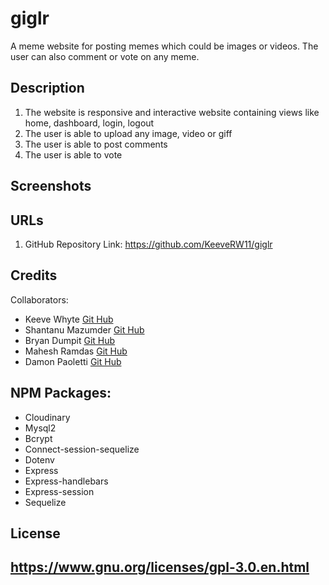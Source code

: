 # giglr
 A meme website for posting memes which could be images or videos. The user can also comment or vote on any meme.

## Description
1) The website is responsive and interactive website containing views like home, dashboard, login, logout
2) The user is able to upload any image, video or giff
3) The user is able to post comments
4) The user is able to vote

## Screenshots
<Screenshot1>
<Screenshot2>

## URLs
1) GitHub Repository Link: https://github.com/KeeveRW11/giglr

## Credits

Collaborators:
- Keeve Whyte [Git Hub](https://github.com/KeeveRW11)
- Shantanu Mazumder [Git Hub](https://github.com/ShawnMaz)
- Bryan Dumpit  [Git Hub](https://github.com/Bryandumpit)
- Mahesh Ramdas [Git Hub](https://github.com/maheshramdas)
- Damon Paoletti [Git Hub](https://github.com/DamonPaoletti)

## NPM Packages:
- Cloudinary 
- Mysql2  
- Bcrypt
- Connect-session-sequelize
- Dotenv
- Express
- Express-handlebars
- Express-session
- Sequelize


## License
https://www.gnu.org/licenses/gpl-3.0.en.html
---


